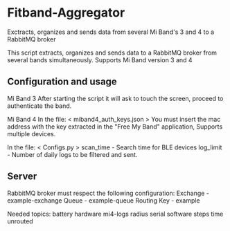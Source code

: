 # Fitband-Aggregator

Exctracts, organizes and sends data from several Mi Band's 3 and 4 to a RabbitMQ broker

This script extracts, organizes and sends data to a
RabbitMQ broker from several bands simultaneously.
Supports Mi Band version 3 and 4

Configuration and usage
--------------------------------------------------------
Mi Band 3
After starting the script it will ask
to touch the screen, proceed to authenticate the band.

Mi Band 4
In the file: < miband4_auth_keys.json >
You must insert the mac address with the key extracted in the
"Free My Band" application, Supports multiple devices.

In the file: < Configs.py >
    scan_time   -   Search time for BLE devices
    log_limit   -   Number of daily logs to be filtered and sent.

Server
--------------------------------------------------------
RabbitMQ broker must respect the following configuration:
    Exchange    -  example-exchange
    Queue       -  example-queue
    Routing Key -  example

Needed topics:
    battery
    hardware
    mi4-logs
    radius
    serial
    software
    steps
    time
    unrouted
